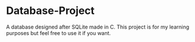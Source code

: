 # Database-Project
A database designed after SQLite made in C. This project is for my learning purposes but feel free to use it if you want.
